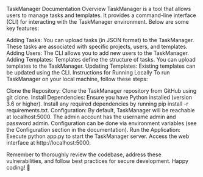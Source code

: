 TaskManager Documentation
Overview
TaskManager is a tool that allows users to manage tasks and templates. It provides a command-line interface (CLI) for interacting with the TaskManager environment. Below are some key features:

Adding Tasks: You can upload tasks (in JSON format) to the TaskManager. These tasks are associated with specific projects, users, and templates.
Adding Users: The CLI allows you to add new users to the TaskManager.
Adding Templates: Templates define the structure of tasks. You can upload templates to the TaskManager.
Updating Templates: Existing templates can be updated using the CLI.
Instructions for Running Locally
To run TaskManager on your local machine, follow these steps:

Clone the Repository:
Clone the TaskManager repository from GitHub using git clone.
Install Dependencies:
Ensure you have Python installed (version 3.6 or higher).
Install any required dependencies by running pip install -r requirements.txt.
Configuration:
By default, TaskManager will be reachable at localhost:5000.
The admin account has the username admin and password admin.
Configuration can be done via environment variables (see the Configuration section in the documentation).
Run the Application:
Execute python app.py to start the TaskManager server.
Access the web interface at http://localhost:5000.

Remember to thoroughly review the codebase, address these vulnerabilities, and follow best practices for secure development. Happy coding! 🚀
